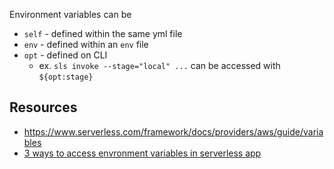 
Environment variables can be
- `self` - defined within the same yml file
- `env` - defined within an `env` file
- `opt` - defined on CLI
  - ex. `sls invoke --stage="local" ...` can be accessed with `${opt:stage}`

## Resources
- https://www.serverless.com/framework/docs/providers/aws/guide/variables
- [3 ways to access envronment variables in serverless app](https://dev.to/eoinsha/3-ways-to-read-ssm-parameters-4555)